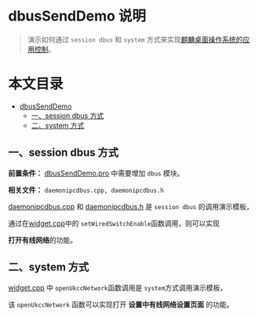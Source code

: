 # dbusSendDemo 说明

> 演示如何通过 `session dbus` 和 `system` 方式来实现[麒麟桌面操作系统的应用控制](https://docs.qq.com/doc/DU0lGSWN1VVNHVXJQ)。

本文目录
=================

* [dbusSendDemo](#dbussenddemo-说明)
   * [一、session dbus 方式](#一session-dbus-方式)
   * [二、system 方式](#二system-方式)


## 一、session dbus 方式

**前置条件：**  [dbusSendDemo.pro](./dbusSendDemo.pro) 中需要增加 `dbus` 模块。

**相关文件：**  `daemonipcdbus.cpp, daemonipcdbus.h`

[daemonipcdbus.cpp](./daemonipcdbus.cpp) 和 [daemonipcdbus.h](./daemonipcdbus.h) 是 `session dbus` 的调用演示模板，

通过在[widget.cpp](./widget.cpp)中的 `setWiredSwitchEnable`函数调用，则可以实现 

**打开有线网络**的功能。

## 二、system 方式

[widget.cpp](./widget.cpp) 中 `openUkccNetwork`函数调用是 `system`方式调用演示模板，

该 `openUkccNetwork` 函数可以实现打开 **设置中有线网络设置页面** 的功能。
